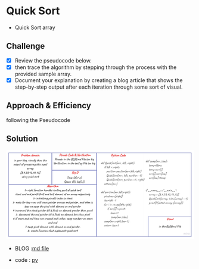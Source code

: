 # Quick Sort

- Quick Sort array

## Challenge

- [x] Review the pseudocode below.
- [x] then trace the algorithm by stepping through the process with the provided sample array.
- [x]  Document your explanation by creating a blog article that shows the step-by-step output after each iteration through some sort of visual.

## Approach & Efficiency

following the Pseudocode

## Solution

![whiteboard](./assets/cc28.jpg)

- BLOG :[md file](./assets/BLOG.md)

- code : [py](./quick_sort/code.py)
